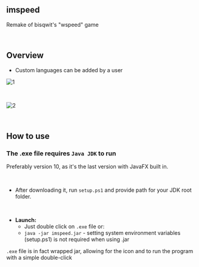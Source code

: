 ## imspeed
Remake of bisqwit's "wspeed" game

<br>

## Overview
* Custom languages can be added by a user

![1](https://user-images.githubusercontent.com/25122875/77094283-8f076600-6a0c-11ea-87a2-29055941b8c6.jpg)

<br>

![2](https://user-images.githubusercontent.com/25122875/77094484-d7268880-6a0c-11ea-97f3-a9c8244c64fc.jpg)


<br>

 ## How to use
 
### The .exe file requires `Java JDK` to run

Preferably version 10, as it's the last version with JavaFX built in.

<br>

* After downloading it, run `setup.ps1` and provide path for your JDK root folder.

<br>

* **Launch:**
  * Just double click on `.exe` file or:
  * `java -jar imspeed.jar` - setting system environment variables (setup.ps1) is not required when using .jar
  
`.exe` file is in fact wrapped jar, allowing for the icon and to run the program with a simple double-click
